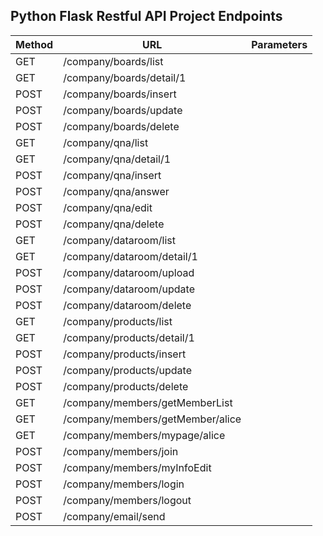 ## Python Flask Restful API Project Endpoints

| Method | URL                                         | Parameters    |
|--------|---------------------------------------------|---------------|
| GET    | /company/boards/list                        |               |
| GET    | /company/boards/detail/1                    |               |
| POST   | /company/boards/insert                      |               |
| POST   | /company/boards/update                      |               |
| POST   | /company/boards/delete                      |               |
| GET    | /company/qna/list                           |               |
| GET    | /company/qna/detail/1                       |               |
| POST   | /company/qna/insert                         |               |
| POST   | /company/qna/answer                         |               |
| POST   | /company/qna/edit                           |               |
| POST   | /company/qna/delete                         |               |
| GET    | /company/dataroom/list                      |               |
| GET    | /company/dataroom/detail/1                  |               |
| POST   | /company/dataroom/upload                    |               |
| POST   | /company/dataroom/update                    |               |
| POST   | /company/dataroom/delete                    |               |
| GET    | /company/products/list                      |               |
| GET    | /company/products/detail/1                  |               |
| POST   | /company/products/insert                    |               |
| POST   | /company/products/update                    |               |
| POST   | /company/products/delete                    |               |
| GET    | /company/members/getMemberList              |               |
| GET    | /company/members/getMember/alice            |               |
| GET    | /company/members/mypage/alice               |               |
| POST   | /company/members/join                       |               |
| POST   | /company/members/myInfoEdit                 |               |
| POST   | /company/members/login                      |               |
| POST   | /company/members/logout                     |               |
| POST   | /company/email/send                         |               |
